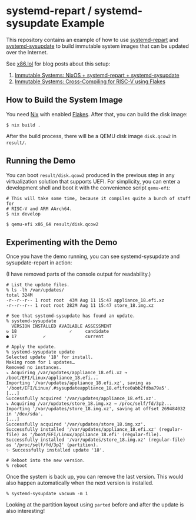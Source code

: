 # systemd-repart / systemd-sysupdate Example

This repository contains an example of how to use
[systemd-repart](https://www.freedesktop.org/software/systemd/man/latest/systemd-repart.html#)
and
[systemd-sysupdate](https://www.freedesktop.org/software/systemd/man/latest/systemd-sysupdate.html)
to build immutable system images that can be updated over the
Internet.

See [x86.lol](https://x86.lol/) for blog posts about this setup:

1. [Immutable Systems: NixOS + systemd-repart + systemd-sysupdate](https://x86.lol/generic/2024/08/28/systemd-sysupdate.html)
1. [Immutable Systems: Cross-Compiling for RISC-V using Flakes](https://x86.lol/generic/2024/09/21/cross-compile-riscv.html)

## How to Build the System Image

You need [Nix](https://nixos.org/) with enabled
[Flakes](https://wiki.nixos.org/wiki/Flakes). After that, you can
build the disk image:

```console
$ nix build .
```

After the build process, there will be a QEMU disk image `disk.qcow2`
in `result/`.

## Running the Demo

You can boot `result/disk.qcow2` produced in the previous step in any
virtualization solution that supports UEFI. For simplicity, you can
enter a development shell and boot it with the convenience script
`qemu-efi`:

```console
# This will take some time, because it compiles quite a bunch of stuff for
# RISC-V and ARM AArch64.
$ nix develop

$ qemu-efi x86_64 result/disk.qcow2
```

## Experimenting with the Demo

Once you have the demo running, you can see systemd-sysupdate and sysupdate-repart in action:

(I have removed parts of the console output for readability.)

```console
# List the update files.
% ls -lh /var/updates/
total 324M
-r--r--r-- 1 root root  43M Aug 11 15:47 appliance_18.efi.xz
-r--r--r-- 1 root root 282M Aug 11 15:47 store_18.img.xz

# See that systemd-sysupdate has found an update.
% systemd-sysupdate
  VERSION INSTALLED AVAILABLE ASSESSMENT
↻ 18                    ✓     candidate
● 17          ✓               current

# Apply the update.
% systemd-sysupdate update
Selected update '18' for install.
Making room for 1 updates…
Removed no instances.
⤵️ Acquiring /var/updates/appliance_18.efi.xz → /boot/EFI/Linux/appliance_18.efi...
Importing '/var/updates/appliance_18.efi.xz', saving as '/boot/EFI/Linux/.#sysupdateappliance_18.efifce0abb2fdba79a5'.
[...]
Successfully acquired '/var/updates/appliance_18.efi.xz'.
⤵️ Acquiring /var/updates/store_18.img.xz → /proc/self/fd/3p2...
Importing '/var/updates/store_18.img.xz', saving at offset 269484032 in '/dev/sda'.
[...]
Successfully acquired '/var/updates/store_18.img.xz'.
Successfully installed '/var/updates/appliance_18.efi.xz' (regular-file) as '/boot/EFI/Linux/appliance_18.efi' (regular-file).
Successfully installed '/var/updates/store_18.img.xz' (regular-file) as '/proc/self/fd/3p2' (partition).
✨ Successfully installed update '18'.

# Reboot into the new version.
% reboot
```

Once the system is back up, you can remove the last version. This would also happen automatically when the next version is installed.

```console
% systemd-sysupdate vacuum -m 1
```

Looking at the partition layout using `parted` before and after the update is also interesting!
